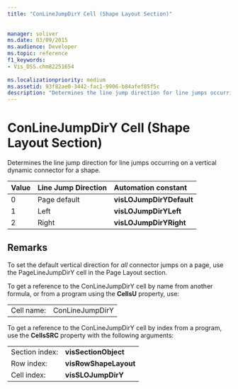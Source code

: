 ```yaml
---
title: "ConLineJumpDirY Cell (Shape Layout Section)"
 
 
manager: soliver
ms.date: 03/09/2015
ms.audience: Developer
ms.topic: reference
f1_keywords:
- Vis_DSS.chm82251654
 
ms.localizationpriority: medium
ms.assetid: 93f82ae0-3442-fac1-9906-b84afef85f5c
description: "Determines the line jump direction for line jumps occurring on a vertical dynamic connector for a shape."
---
```


# ConLineJumpDirY Cell (Shape Layout Section)

Determines the line jump direction for line jumps occurring on a vertical dynamic connector for a shape.
  
|**Value**|**Line Jump Direction**|**Automation constant**|
|:-----|:-----|:-----|
| 0  <br/> | Page default  <br/> |**visLOJumpDirYDefault** <br/> |
| 1  <br/> | Left  <br/> |**visLOJumpDirYLeft** <br/> |
| 2  <br/> | Right  <br/> |**visLOJumpDirYRight** <br/> |
   
## Remarks

To set the default vertical direction for  *all*  connector jumps on a page, use the PageLineJumpDirY cell in the Page Layout section. 
  
To get a reference to the ConLineJumpDirY cell by name from another formula, or from a program using the **CellsU** property, use: 
  
|||
|:-----|:-----|
| Cell name:  <br/> | ConLineJumpDirY  <br/> |
   
To get a reference to the ConLineJumpDirY cell by index from a program, use the **CellsSRC** property with the following arguments: 
  
|||
|:-----|:-----|
| Section index:  <br/> |**visSectionObject** <br/> |
| Row index:  <br/> |**visRowShapeLayout** <br/> |
| Cell index:  <br/> |**visSLOJumpDirY** <br/> |
   

